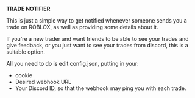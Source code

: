 __TRADE NOTIFIER__

This is just a simple way to get notified whenever someone sends you a trade on ROBLOX, as well as providing some details about it.

If you're a new trader and want friends to be able to see your trades and give feedback, or you just want to see your trades from discord, this is a suitable option.

All you need to do is edit config.json, putting in your:

- cookie
- Desired webhook URL
- Your Discord ID, so that the webhook may ping you with each trade.
